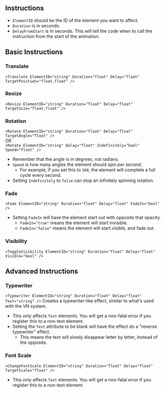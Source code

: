 ## Instructions
* `ElementID` should be the ID of the element you want to affect.
* `Duration` is in seconds.
* `DelayFromStart` is in seconds. This will tell the code when to call the instruction from the start of the animation.

## Basic Instructions
### Translate
`<Translate ElementID="string" Duration="float" Delay="float" TargetPosition="float,float" />`

### Resize
`<Resize ElementID="string" Duration="float" Delay="float" TargetSize="float,float" />`

### Rotation
`<Rotate ElementID="string" Duration="float" Delay="float" TargetAngle="float" />`  
OR  
`<Rotate ElementID="string" Delay="float" Indefinitely="bool" Speed="float" />`
* Remember that the angle is in degrees, not radians.
* `Speed` is how many angles the element should spin *per second*.
    * For example, if you set this to `360`, the element will complete a full cycle every second.
* Setting `Indefinitely` to `false` can stop an infinitely spinning rotation.

### Fade
`<Fade ElementID="string" Duration="float" Delay="float" FadeIn="bool" />`
* Setting `FadeIn` will have the element start out with *opposite* that opacity.
    * `FadeIn="true"` means the element will start invisible.
    * `FadeIn="false"` means the element will start visible, and fade out.

### Visibility
`<ToggleVisibility ElementID="string" Duration="float" Delay="float" Visible="bool" />`

## Advanced Instructions
### Typewriter
`<Typewriter ElementID="string" Duration="float" Delay="float" Text="string" />`
Creates a typewriter-like effect, similar to what's used with the VN system.
* This *only* affects `Text` elements. You will get a non-fatal error if you register this to a non-text element.
* Setting the `Text` attribute to be blank will have the effect do a "reverse typewriter" effect.
    * This means the text will slowly disappear letter by letter, instead of the opposite.

### Font Scale
`<ChangeFontScale ElementID="string" Duration="float" Delay="float" TargetScale="float" />`
* This *only* affects `Text` elements. You will get a non-fatal error if you register this to a non-text element.